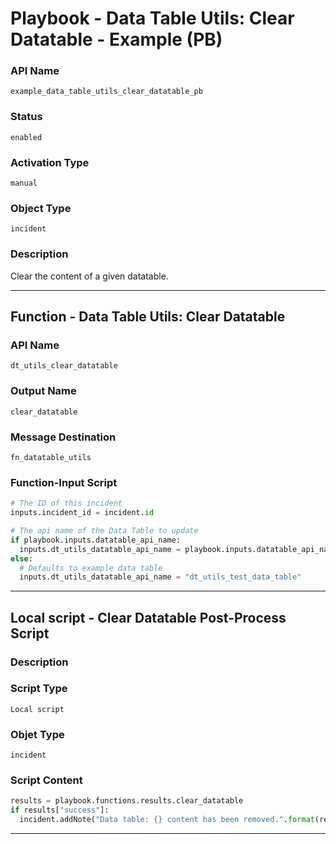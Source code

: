 <!--
    DO NOT MANUALLY EDIT THIS FILE
    THIS FILE IS AUTOMATICALLY GENERATED WITH resilient-sdk codegen
    Generated with resilient-sdk v49.0.4423
-->

# Playbook - Data Table Utils: Clear Datatable - Example (PB)

### API Name
`example_data_table_utils_clear_datatable_pb`

### Status
`enabled`

### Activation Type
`manual`

### Object Type
`incident`

### Description
Clear the content of a given datatable.


---
## Function - Data Table Utils: Clear Datatable

### API Name
`dt_utils_clear_datatable`

### Output Name
`clear_datatable`

### Message Destination
`fn_datatable_utils`

### Function-Input Script
```python
# The ID of this incident
inputs.incident_id = incident.id

# The api name of the Data Table to update
if playbook.inputs.datatable_api_name:
  inputs.dt_utils_datatable_api_name = playbook.inputs.datatable_api_name
else:
  # Defaults to example data table
  inputs.dt_utils_datatable_api_name = "dt_utils_test_data_table"
```

---

## Local script - Clear Datatable Post-Process Script

### Description


### Script Type
`Local script`

### Objet Type
`incident`

### Script Content
```python
results = playbook.functions.results.clear_datatable
if results["success"]:
  incident.addNote("Data table: {} content has been removed.".format(results["inputs"]["dt_utils_datatable_api_name"]))
```

---
